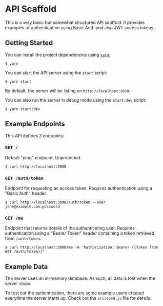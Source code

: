 # API Scaffold

This is a very basic but somewhat structured API scaffold. It provides
examples of authentication using Basic Auth and also JWT access tokens.

## Getting Started

You can install the project dependencies using [`yarn`](https://yarnpkg.com/):

    $ yarn

You can start the API server using the `start` script:

    $ yarn start

By default, the server will be listing on `http://localhost:3000`.

You can also run the server in debug mode using the `start:dev` script:

    $ yarn start:dev


## Example Endpoints

This API defines 3 endpoints:

### `GET /`

Default "ping" endpoint. Unprotected.

    $ curl http://localhost:3000

### `GET /auth/token`

Endpoint for requesting an access token. Requires authentication using a
"Basic Auth" header.

    $ curl http://localhost:3000/auth/token --user jane@example.com:password

### `GET /me`

Endpoint that returns details of the authenticating user. Requires
authentication using a "Bearer Token" header containing a token retrieved
from `/auth/token`.

    $ curl http://localhost:3000/me -H "Authorization: Bearer {{Token from GET /auth/token}}"

## Example Data

The server uses an in-memory database. As such, all data is lost when the
server stops.

To test out the authentication, there are some example users
created everytime the server starts up. Check out the `src/seed.js` file
for details.